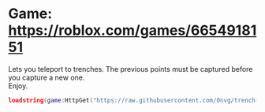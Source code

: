 # Game: https://roblox.com/games/6654918151
Lets you teleport to trenches. The previous points must be captured before you capture a new one. \
Enjoy.
```lua
loadstring(game:HttpGet("https://raw.githubusercontent.com/0nvg/trench-war/main/script.lua"), true)()
```
